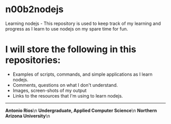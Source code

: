 # n00b2nodejs
Learning nodejs - This repository is used to keep track of my learning and progress as I learn to use nodejs on my spare time for fun.

I will store the following in this repositories:
================================================
* Examples of scripts, commands, and simple applications as I learn nodejs.
* Comments, questions on what I don't understand.
* Images, screen-shots of my output
* Links to the resources that I'm using to learn nodejs.


---
**Antonio Rios**\n
**Undergraduate, Applied Computer Science**\n
**Northern Arizona University**\n
